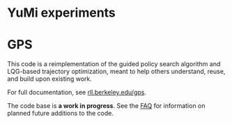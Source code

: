 YuMi experiments
=================

GPS
======

This code is a reimplementation of the guided policy search algorithm and LQG-based trajectory optimization, meant to help others understand, reuse, and build upon existing work.

For full documentation, see [rll.berkeley.edu/gps](http://rll.berkeley.edu/gps).

The code base is **a work in progress**. See the [FAQ](http://rll.berkeley.edu/gps/faq.html) for information on planned future additions to the code.
